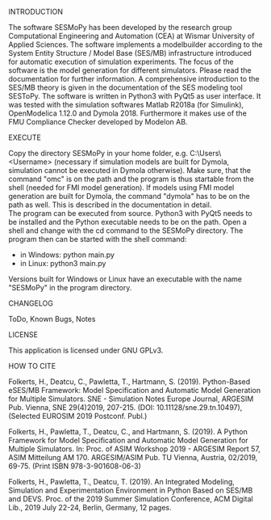 INTRODUCTION

The software SESMoPy has been developed by the research group Computational
Engineering and Automation (CEA) at Wismar University of Applied Sciences.
The software implements a modelbuilder according to the System Entity
Structure / Model Base (SES/MB) infrastructure introduced for automatic
execution of simulation experiments. The focus of the software is the model
generation for different simulators.
Please read the documentation for further information. A comprehensive
introduction to the SES/MB theory is given in the documentation of the SES
modeling tool SESToPy.
The software is written in Python3 with PyQt5 as user interface.
It was tested with the simulation softwares Matlab R2018a (for Simulink),
OpenModelica 1.12.0 and Dymola 2018.
Furthermore it makes use of the FMU Compliance Checker developed by Modelon AB.

EXECUTE

Copy the directory SESMoPy in your home folder, e.g. C:\Users\\\<Username>
(necessary if simulation models are built for Dymola, simulation cannot be executed 
in Dymola otherwise).
Make sure, that the command "omc" is on the path and the program is thus startable
from the shell (needed for FMI model generation). If models using FMI model
generation are built for Dymola, the command "dymola" has to be on the path as well.
This is described in the documentation in detail.  
The program can be executed from source. Python3 with PyQt5 needs to be installed
and the Python executable needs to be on the path. Open a shell and change with the
cd command to the SESMoPy directory. The program then can be started with the shell
command:
- in Windows: python main.py
- in Linux: python3 main.py

Versions built for Windows or Linux have an executable with the name "SESMoPy"
in the program directory.

CHANGELOG


ToDo, Known Bugs, Notes


LICENSE

This application is licensed under GNU GPLv3.

HOW TO CITE

Folkerts, H., Deatcu, C., Pawletta, T., Hartmann, S. (2019). Python-Based eSES/MB
Framework: Model Specification and Automatic Model Generation for Multiple Simulators.
SNE - Simulation Notes Europe Journal, ARGESIM Pub. Vienna, SNE 29(4)2019, 207-215.
(DOI: 10.11128/sne.29.tn.10497),(Selected EUROSIM 2019 Postconf. Publ.)

Folkerts, H., Pawletta, T., Deatcu, C., and Hartmann, S. (2019). A Python Framework for
Model Specification and Automatic Model Generation for Multiple Simulators. In: Proc. of
ASIM Workshop 2019 - ARGESIM Report 57, ASIM Mitteilung AM 170. ARGESIM/ASIM Pub.
TU Vienna, Austria, 02/2019, 69-75. (Print ISBN 978-3-901608-06-3)

Folkerts, H., Pawletta, T., Deatcu, T. (2019). An Integrated Modeling,
Simulation and Experimentation Environment in Python Based on SES/MB and DEVS.
Proc. of the 2019 Summer Simulation Conference, ACM Digital Lib.,
2019 July 22-24, Berlin, Germany, 12 pages.